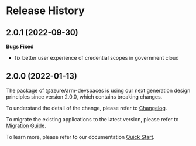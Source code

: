 # Release History

## 2.0.1 (2022-09-30)

**Bugs Fixed**

  -  fix better user experience of credential scopes in government cloud

## 2.0.0 (2022-01-13)

The package of @azure/arm-devspaces is using our next generation design principles since version 2.0.0, which contains breaking changes.

To understand the detail of the change, please refer to [Changelog](https://aka.ms/js-track2-changelog).

To migrate the existing applications to the latest version, please refer to [Migration Guide](https://aka.ms/js-track2-migration-guide).

To learn more, please refer to our documentation [Quick Start](https://aka.ms/js-track2-quickstart).
